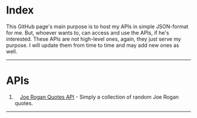 # Index

This GitHub page's main purpose is to host my APIs in simple JSON-format for me. But, whoever wants to, can access and use the APIs, if he's interested. These APIs are not high-level ones, again, they just serve my purpose. I will update them from time to time and may add new ones as well.

---
# APIs

1. &emsp;[Joe Rogan Quotes API](https://harapi37.github.io/apis/jr_api.json) - Simply a collection of random Joe Rogan quotes.

---
